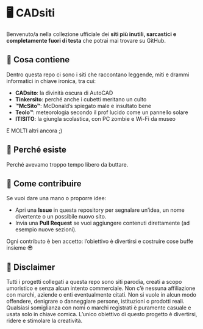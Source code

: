 # 🖥️ CADsiti

Benvenuto/a nella collezione ufficiale dei **siti più inutili, sarcastici e completamente fuori di testa** che potrai mai trovare su GitHub.

## 📂 Cosa contiene

Dentro questa repo ci sono i siti che raccontano leggende, miti e drammi informatici in chiave ironica, tra cui:
- **CADsito**: la divinità oscura di AutoCAD
- **Tinkersito**: perché anche i cubetti meritano un culto
- **™McSito™**: McDonald’s spiegato male e insultato bene
- **Teolo™**: meteorologia secondo il prof lucido come un pannello solare
- **ITISITO**: la giungla scolastica, con PC zombie e Wi-Fi da museo

E MOLTI altri ancora ;)

## 🎯 Perché esiste

Perché avevamo troppo tempo libero da buttare.

## 🙏 Come contribuire

Se vuoi dare una mano o proporre idee:
- Apri una **Issue** in questa repository per segnalare un’idea, un nome divertente o un possibile nuovo sito.
- Invia una **Pull Request** se vuoi aggiungere contenuti direttamente (ad esempio nuove sezioni).

Ogni contributo è ben accetto: l’obiettivo è divertirsi e costruire cose buffe insieme 😎

## 📄 Disclaimer

Tutti i progetti collegati a questa repo sono siti parodia, creati a scopo umoristico e senza alcun intento commerciale. Non c’è nessuna affiliazione con marchi, aziende o enti eventualmente citati. Non si vuole in alcun modo offendere, denigrare o danneggiare persone, istituzioni o prodotti reali. Qualsiasi somiglianza con nomi o marchi registrati è puramente casuale e usata solo in chiave comica. L’unico obiettivo di questo progetto è divertirsi, ridere e stimolare la creatività.
